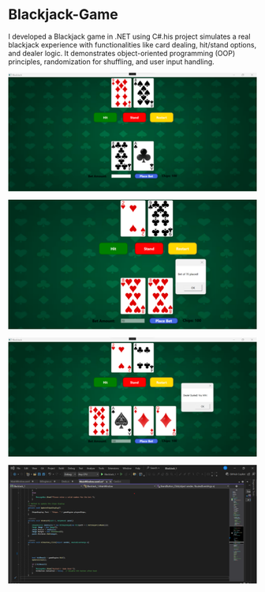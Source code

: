 # Blackjack-Game
I developed a Blackjack game in .NET using C#.his project simulates a real blackjack experience with functionalities like card dealing, hit/stand options, and dealer logic. It demonstrates object-oriented programming (OOP) principles, randomization for shuffling, and user input handling.

![Blackjack Gameplay 01](https://github.com/Sarabjot19/Blackjack-Game/blob/main/Blackjack%20Gameplay%2001.png)


![Blackjack Gameplay 02](https://github.com/Sarabjot19/Blackjack-Game/blob/main/Blackjack%20Gameplay%2002.png)

![Blackjack Gameplay 03](https://github.com/Sarabjot19/Blackjack-Game/blob/main/Blackjack%20Gameplay%2003.png)

![Blackjack Code Snippet 01](https://github.com/Sarabjot19/Blackjack-Game/blob/main/Code%20snippet%2001.png)



